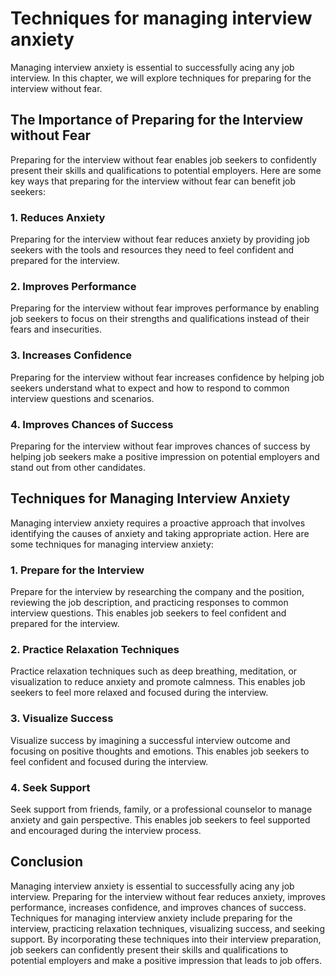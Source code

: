 Techniques for managing interview anxiety
==============================================================================================

Managing interview anxiety is essential to successfully acing any job interview. In this chapter, we will explore techniques for preparing for the interview without fear.

The Importance of Preparing for the Interview without Fear
----------------------------------------------------------

Preparing for the interview without fear enables job seekers to confidently present their skills and qualifications to potential employers. Here are some key ways that preparing for the interview without fear can benefit job seekers:

### 1. Reduces Anxiety

Preparing for the interview without fear reduces anxiety by providing job seekers with the tools and resources they need to feel confident and prepared for the interview.

### 2. Improves Performance

Preparing for the interview without fear improves performance by enabling job seekers to focus on their strengths and qualifications instead of their fears and insecurities.

### 3. Increases Confidence

Preparing for the interview without fear increases confidence by helping job seekers understand what to expect and how to respond to common interview questions and scenarios.

### 4. Improves Chances of Success

Preparing for the interview without fear improves chances of success by helping job seekers make a positive impression on potential employers and stand out from other candidates.

Techniques for Managing Interview Anxiety
-----------------------------------------

Managing interview anxiety requires a proactive approach that involves identifying the causes of anxiety and taking appropriate action. Here are some techniques for managing interview anxiety:

### 1. Prepare for the Interview

Prepare for the interview by researching the company and the position, reviewing the job description, and practicing responses to common interview questions. This enables job seekers to feel confident and prepared for the interview.

### 2. Practice Relaxation Techniques

Practice relaxation techniques such as deep breathing, meditation, or visualization to reduce anxiety and promote calmness. This enables job seekers to feel more relaxed and focused during the interview.

### 3. Visualize Success

Visualize success by imagining a successful interview outcome and focusing on positive thoughts and emotions. This enables job seekers to feel confident and focused during the interview.

### 4. Seek Support

Seek support from friends, family, or a professional counselor to manage anxiety and gain perspective. This enables job seekers to feel supported and encouraged during the interview process.

Conclusion
----------

Managing interview anxiety is essential to successfully acing any job interview. Preparing for the interview without fear reduces anxiety, improves performance, increases confidence, and improves chances of success. Techniques for managing interview anxiety include preparing for the interview, practicing relaxation techniques, visualizing success, and seeking support. By incorporating these techniques into their interview preparation, job seekers can confidently present their skills and qualifications to potential employers and make a positive impression that leads to job offers.
